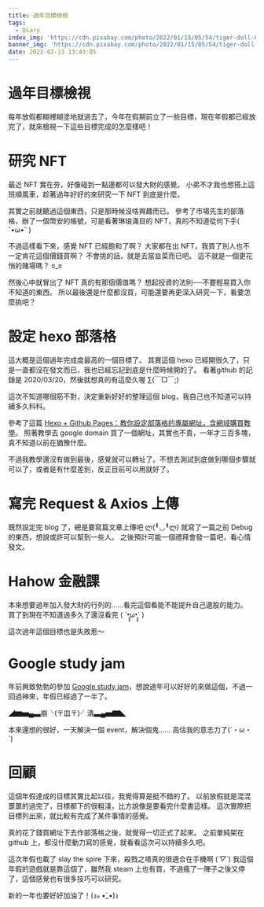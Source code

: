 ```yaml
---
title: 過年目標檢視
tags:
  - Diary
index_img: 'https://cdn.pixabay.com/photo/2022/01/15/05/54/tiger-doll-6938754_1280.jpg'
banner_img: 'https://cdn.pixabay.com/photo/2022/01/15/05/54/tiger-doll-6938754_1280.jpg'
date: 2022-02-13 13:43:05
---
```


# 過年目標檢視
每年放假都糊裡糊塗地就過去了，今年在假期前立了一些目標，現在年假都已經放完了，就來檢視一下這些目標完成的怎麼樣吧！
<!--more-->
# 研究 NFT
最近 NFT 實在夯，好像碰到一點邊都可以發大財的感覺。
小弟不才我也想搭上這班順風車，趁著過年好好的來研究一下 NFT 到底是什麼。

其實之前就聽過這個東西，只是那時候沒啥興趣而已。
參考了市場先生的部落格，辦了一個幣安的帳號，可是看著琳琅滿目的 NFT，真的不知道從何下手( ˘•ω•˘ )

不過這樣看下來，感覺 NFT 已經飽和了啊？ 大家都在出 NFT，我買了別人也不一定肯花這個價錢買啊？ 不會挑的話，就是去當韭菜而已吧。
這不就是一個更花悄的賭場嗎？ ಠ_ಠ

然後心中就冒出了 NFT 真的有那個價值嗎？
想起投資的法則──不要輕易買入你不知道的東西。
所以最後還是什麼都沒買，可能還要再更深入研究一下，看要怎麼挑吧？

# 設定 hexo 部落格
這大概是這個過年完成度最高的一個目標了。
其實這個 hexo 已經開很久了，只是一直都沒在發文而已，我也已經忘記到底是什麼時候開的了。
看著github 的記錄是 2020/03/20，然後就想真的有這麼久喔 ∑(￣□￣;)

這次不知道哪個筋不對，決定重新好好的整理這個 blog，我自己也不知道可以持續多久科科。

參考了這篇 [Hexo + Github Pages：教你設定部落格的專屬網址，含網域購買教學](https://www.larrynote.com/website-service/30/)。
照著教學去 google domain 買了一個網址，其實也不貴，一年才三百多塊，真不知道以前在猶豫什麼。

不過我教學還沒有做到最後，感覺就可以轉址了。不想去測試到底做到哪個步驟就可以了，或者是有什麼差別，反正目前可以用就好了。

# 寫完 Request & Axios 上傳
既然設定完 blog 了，總是要寫篇文章上傳吧 ლ(╹◡╹ლ)
就寫了一篇之前 Debug 的東西，想說或許可以幫到一些人。
之後預計可能一個禮拜會發一篇吧，看心情發文。

# Hahow 金融課
本來想要過年加入發大財的行列的……看完這個看能不能提升自己選股的能力。
買了到現在不知道過多久了還沒看完 ( ´•̥̥̥ω•̥̥̥` )

這次過年這個目標也是失敗惹～

# Google study jam
年前興致勃勃的參加 [Google study jam](https://events.withgoogle.com/taiwan-cloud-study-jam/)，想說過年可以好好的來做這個，不過一回過神來，年假已經過了一半了。

◢▆▅▄▃崩╰(〒皿〒)╯潰▃▄▅▇◣

本來還想的很好，一天解決一個 event，解決個鬼……
高估我的意志力了(´・ω・`)

# 回顧
這個年假達成的目標其實比起以往，我覺得算是挺不錯的了。
以前放假就是混混噩噩的過完了，目標都下的很粗淺，比方說像是要看完什麼書這樣。
這次實際把目標列出來，就比較有完成了某件事情的感覺。

真的花了錢買網址下去作部落格之後，就覺得一切正式了起來。
之前單純架在 github 上，都沒什麼動力寫的感覺，就看看這次可以持續多久吧。

這次年假也載了 slay the spire 下來，殺戮之塔真的很適合在手機啊 (*´▽`*)
我這個年假的遊戲就是靠這個了，雖然我 steam 上也有買，不過瘋了一陣子之後又停了，這個感覺也有很多技巧可以研究。

新的一年也要好好加油了！(ง๑ •̀_•́)ง

